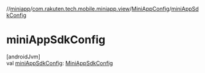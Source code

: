 //[miniapp](../../../index.md)/[com.rakuten.tech.mobile.miniapp.view](../index.md)/[MiniAppConfig](index.md)/[miniAppSdkConfig](mini-app-sdk-config.md)

# miniAppSdkConfig

[androidJvm]\
val [miniAppSdkConfig](mini-app-sdk-config.md): [MiniAppSdkConfig](../../com.rakuten.tech.mobile.miniapp/-mini-app-sdk-config/index.md)

